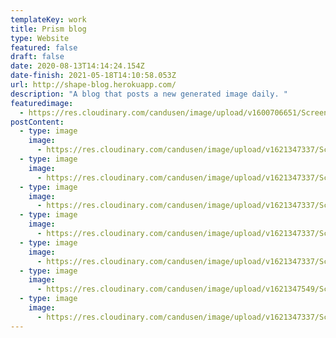 ```yaml
---
templateKey: work
title: Prism blog
type: Website
featured: false
draft: false
date: 2020-08-13T14:14:24.154Z
date-finish: 2021-05-18T14:10:58.053Z
url: http://shape-blog.herokuapp.com/
description: "A blog that posts a new generated image daily. "
featuredimage:
  - https://res.cloudinary.com/candusen/image/upload/v1600706651/Screen_Shot_2020-09-21_at_12.42.41_PM_xcmrby.png
postContent:
  - type: image
    image:
      - https://res.cloudinary.com/candusen/image/upload/v1621347337/Screen_Shot_2021-05-18_at_10.12.57_AM_ruosoh.png
  - type: image
    image:
      - https://res.cloudinary.com/candusen/image/upload/v1621347337/Screen_Shot_2021-05-18_at_10.13.32_AM_s8ggmo.png
  - type: image
    image:
      - https://res.cloudinary.com/candusen/image/upload/v1621347337/Screen_Shot_2021-05-18_at_10.13.50_AM_lp0cnf.png
  - type: image
    image:
      - https://res.cloudinary.com/candusen/image/upload/v1621347337/Screen_Shot_2021-05-18_at_10.14.10_AM_m3vyim.png
  - type: image
    image:
      - https://res.cloudinary.com/candusen/image/upload/v1621347337/Screen_Shot_2021-05-18_at_10.14.37_AM_uv0ruv.png
  - type: image
    image:
      - https://res.cloudinary.com/candusen/image/upload/v1621347549/Screen_Shot_2021-05-18_at_10.18.41_AM_uuwglr.png
  - type: image
    image:
      - https://res.cloudinary.com/candusen/image/upload/v1621347337/Screen_Shot_2021-05-18_at_10.15.18_AM_aw5kaf.png
---
```

